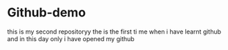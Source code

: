 # Github-demo
this is my second repositoryy
the is the first ti me when i have learnt github and in this day only i have opened my github
